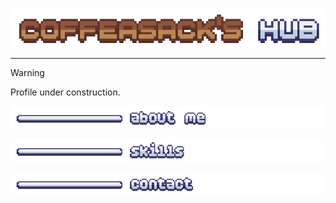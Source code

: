 <div align="center">
  
![Coffeasack's Hub](coffeasackhub.gif)

</div>

---

> [!WARNING]
> Profile under construction.

![About me](aboutme.png) <br>

![Skills](skills.png) <br>

![Contact](contact.png)
<!--
**coffeasack/coffeasack** is a ✨ _special_ ✨ repository because its `README.md` (this file) appears on your GitHub profile.

Here are some ideas to get you started:

- 🔭 I’m currently working on ...
- 🌱 I’m currently learning ...
- 👯 I’m looking to collaborate on ...
- 🤔 I’m looking for help with ...
- 💬 Ask me about ...
- 📫 How to reach me: 
- 😄 Pronouns: 
- ⚡ Fun fact: N
-->

